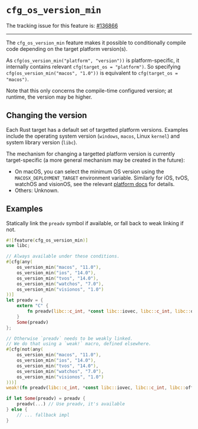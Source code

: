 # `cfg_os_version_min`

The tracking issue for this feature is: [#136866]

[#136866]: https://github.com/rust-lang/rust/issues/136866

------------------------

The `cfg_os_version_min` feature makes it possible to conditionally compile
code depending on the target platform version(s).

As `cfg(os_version_min("platform", "version"))` is platform-specific, it
internally contains relevant `cfg(target_os = "platform")`. So specifying
`cfg(os_version_min("macos", "1.0"))` is equivalent to
`cfg(target_os = "macos")`.

Note that this only concerns the compile-time configured version; at runtime,
the version may be higher.


## Changing the version

Each Rust target has a default set of targetted platform versions. Examples
include the operating system version (`windows`, `macos`, Linux `kernel`) and
system library version (`libc`).

The mechanism for changing a targetted platform version is currently
target-specific (a more general mechanism may be created in the future):
- On macOS, you can select the minimum OS version using the
  `MACOSX_DEPLOYMENT_TARGET` environment variable. Similarly for iOS, tvOS,
  watchOS and visionOS, see the relevant [platform docs] for details.
- Others: Unknown.

[platform docs]: https://doc.rust-lang.org/nightly/rustc/platform-support.html


## Examples

Statically link the `preadv` symbol if available, or fall back to weak linking if not.

```rust
#![feature(cfg_os_version_min)]
use libc;

// Always available under these conditions.
#[cfg(any(
    os_version_min("macos", "11.0"),
    os_version_min("ios", "14.0"),
    os_version_min("tvos", "14.0"),
    os_version_min("watchos", "7.0"),
    os_version_min("visionos", "1.0")
))]
let preadv = {
    extern "C" {
        fn preadv(libc::c_int, *const libc::iovec, libc::c_int, libc::off64_t) -> libc::ssize_t;
    }
    Some(preadv)
};

// Otherwise `preadv` needs to be weakly linked.
// We do that using a `weak!` macro, defined elsewhere.
#[cfg(not(any(
    os_version_min("macos", "11.0"),
    os_version_min("ios", "14.0"),
    os_version_min("tvos", "14.0"),
    os_version_min("watchos", "7.0"),
    os_version_min("visionos", "1.0")
)))]
weak!(fn preadv(libc::c_int, *const libc::iovec, libc::c_int, libc::off64_t) -> libc::ssize_t);

if let Some(preadv) = preadv {
    preadv(...) // Use preadv, it's available
} else {
    // ... fallback impl
}
```
